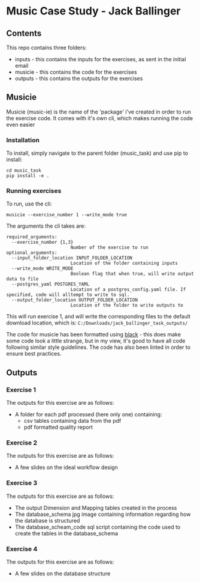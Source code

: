 # Music Case Study - Jack Ballinger

## Contents
This repo contains three folders:
- inputs - this contains the inputs for the exercises, as sent in the initial email
- musicie - this contains the code for the exercises
- outputs - this contains the outputs for the exercises

## Musicie
Musicie (music-ie) is the name of the 'package' i've created in order to run the exercise code.
It comes with it's own cli, which makes running the code even easier

### Installation
To install, simply navigate to the parent folder (music_task) and use pip to install:
```
cd music_task
pip install -e .
```

### Running exercises
To run, use the cli:
```
musicie --exercise_number 1 --write_mode true
```

The arguments the cli takes are:
```
required_arguments: 
  --exercise_number {1,3}
                        Number of the exercise to run
optional_arguments:
  --input_folder_location INPUT_FOLDER_LOCATION
                        Location of the folder containing inputs
  --write_mode WRITE_MODE
                        Boolean flag that when true, will write output data to file
  --postgres_yaml POSTGRES_YAML
                        Location of a postgres_config.yaml file. If specified, code will alltempt to write to sql.
  --output_folder_location OUTPUT_FOLDER_LOCATION
                        Location of the folder to write outputs to
```

This will run exercise 1, and will write the corresponding files to the default download location, which is:
```C:/Downloads/jack_ballinger_task_outputs/```

The code for musicie has been formatted using [black](https://black.readthedocs.io/en/stable/) - this does make some code look a little strange, but in my view, it's good to have all code following similar style guidelines.
The code has also been linted in order to ensure best practices.

## Outputs
### Exercise 1
The outputs for this exercise are as follows:
- A folder for each pdf processed (here only one) containing:
    - csv tables containing data from the pdf
    - pdf formatted quality report

### Exercise 2
The outputs for this exercise are as follows:
- A few slides on the ideal workflow design

### Exercise 3
The outputs for this exercise are as follows:
- The output Dimension and Mapping tables created in the process
- The database_schema jpg image containing information regarding how the database is structured
- The database_scheam_code sql script containing the code used to create the tables in the database_schema

### Exercise 4
The outputs for this exercise are as follows:
- A few slides on the database structure